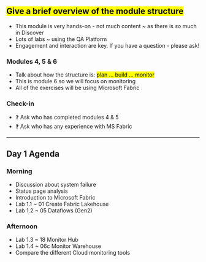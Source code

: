 ## <mark>Give a brief overview of the module structure</mark>

- This module is very hands-on - not much content ~ as there is *so* much in Discover
- Lots of labs ~ using the QA Platform
- Engagement and interaction are key.
If you have a question - please ask!

### Modules 4, 5 & 6

- Talk about how the structure is: <mark>plan ... build ... monitor</mark>
- This is module 6 so we will focus on monitoring
- All of the exercises will be using Microsoft Fabric

### Check-in

- ❓ Ask who has completed modules 4 & 5
- ❓ Ask who has any experience with MS Fabric

---

## Day 1 Agenda

### Morning

- Discussion about system failure
- Status page analysis
- Introduction to Microsoft Fabric
- Lab 1.1 ~ 01 Create Fabric Lakehouse
- Lab 1.2 ~ 05 Dataflows (Gen2)

### Afternoon

- Lab 1.3 ~ 18 Monitor Hub
- Lab 1.4 ~ 06c Monitor Warehouse
- Compare the different Cloud monitoring tools
